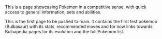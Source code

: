 This is a page showcasing Pokemon in a competitive sense, with quick access to general information, sets and abilities.

This is the first page to be pushed to main. It contains the first test pokemon (Bulbasaur) with its stats, recommended moves and for now links towards Bulbapedia pages for its evolution and the full Pokemon list.

